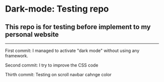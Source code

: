 # Dark-mode: Testing repo

## This repo is for testing before implement to my personal website
---

First commit: I managed to activate "dark mode" without using any framework.

Second commit:  I try to improve the CSS code

Thirth commit: Testing on scroll navbar cahnge color
